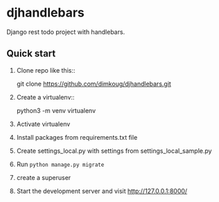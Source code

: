 # djhandlebars
Django rest todo  project with handlebars.

Quick start
-----------

1. Clone repo  like this::

      git clone  https://github.com/dimkoug/djhandlebars.git

2. Create a virtualenv::

    python3 -m venv virtualenv

3. Activate virtualenv

4. Install packages from requirements.txt file

5. Create settings_local.py with settings from settings_local_sample.py

6. Run `python manage.py migrate`

7. create a superuser

8. Start the development server and visit http://127.0.0.1:8000/
